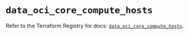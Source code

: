 # `data_oci_core_compute_hosts`

Refer to the Terraform Registry for docs: [`data_oci_core_compute_hosts`](https://registry.terraform.io/providers/oracle/oci/7.19.0/docs/data-sources/core_compute_hosts).
